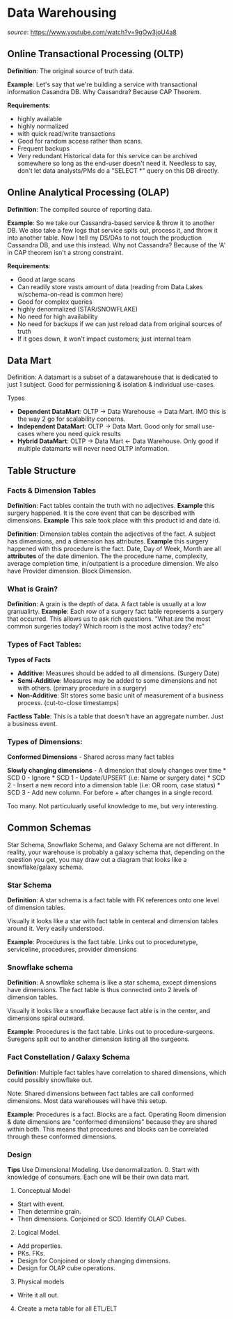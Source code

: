 # Data Warehousing

*source*: https://www.youtube.com/watch?v=9gOw3joU4a8

## Online Transactional Processing (OLTP)
**Definition**: The original source of truth data.

**Example**: Let's say that we're building a service with transactional information Casandra DB. Why Cassandra? Because CAP Theorem.

**Requirements**:
* highly available
* highly normalized
* with quick read/write transactions
* Good for random access rather than scans.
* Frequent backups
* Very redundant
Historical data for this service can be archived somewhere so long as the end-user doesn't need it.
Needless to say, don't let data analysts/PMs do a "SELECT *" query on this DB directly.

## Online Analytical Processing (OLAP)
**Definition**: The compiled source of reporting data.

**Example**: So we take our Cassandra-based service & throw it to another DB. We also take a few logs that service spits out, process it, and throw it into another table. Now I tell my DS/DAs to not touch the production Cassandra DB, and use this instead. Why not Cassandra? Because of the 'A' in CAP theorem isn't a strong constraint. 

**Requirements**:
* Good at large scans
* Can readily store vasts amount of data (reading from Data Lakes w/schema-on-read is common here)
* Good for complex queries
* highly denormalized (STAR/SNOWFLAKE)
* No need for high availability
* No need for backups if we can just reload data from original sources of truth
* If it goes down, it won't impact customers; just internal team

## Data Mart
Definition: A datamart is a subset of a datawarehouse that is dedicated to just 1 subject. Good for permissioning & isolation & individual use-cases.

Types
* **Dependent DataMart**: OLTP -> Data Warehouse -> Data Mart. IMO this is the way 2 go for scalability concerns.
* **Independent DataMart**: OLTP -> Data Mart. Good only for small use-cases where you need quick results
* **Hybrid DataMart**: OLTP -> Data Mart <- Data Warehouse. Only good if multiple datamarts will never need OLTP information.

## Table Structure
### Facts & Dimension Tables
**Definition**: Fact tables contain the truth with no adjectives. 
**Example** this surgery happened. It is the core event that can be described with dimensions.
**Example** This sale took place with this product id and date id.

**Definition**: Dimension tables contain the adjectives of the fact. A subject has dimensions, and a dimension has attributes.
**Example** this surgery happened with this procedure is the fact. Date, Day of Week, Month are all **attributes** of the date dimenion. The the procedure name, complexity, average completion time, in/outpatient is a procedure dimension. We also have Provider dimension. Block Dimension.

### What is Grain?
**Definition**:  A grain is the depth of data. A fact table is usually at a low granualirty.
**Example**: Each row of a surgery fact table represents a surgery that occurred. This allows us to ask rich questions. "What are the most common surgeries today? Which room is the most active today? etc"

### Types of Fact Tables:

**Types of Facts**
* **Additive**: Measures should be added to all dimensions. (Surgery Date)
* **Semi-Additive**: Measures may be added to some dimensions and not with others. (primary procedure in a surgery)
* **Non-Additive**: SIt stores some basic unit of measurement of a business process. (cut-to-close timestamps)

**Factless Table**: This is a table that doesn't have an aggregate number. Just a business event.

### Types of Dimensions:
**Conformed Dimensions** - Shared across many fact tables

**Slowly changing dimensions** - A dimension that slowly changes over time
    * SCD 0 - Ignore
    * SCD 1 - Update/UPSERT (i.e: Name or surgery date)
    * SCD 2 - Insert a new record into a dimension table (i.e: OR room, case status)
    * SCD 3 - Add new column. For before + after changes in a single record.

Too many. Not particuluarly useful knowledge to me, but very interesting.

## Common Schemas
Star Schema, Snowflake Schema, and Galaxy Schema are not different. In reality, your warehouse is probably a galaxy schema that, depending on the question you get, you may draw out a diagram that looks like a snowflake/galaxy schema.

### Star Schema
**Definition**: A star schema is a fact table with FK references onto one level of dimension tables.

Visually it looks like a star with fact table in centeral and dimension tables around it. Very easily understood.

**Example**: Procedures is the fact table. Links out to proceduretype, serviceline, procedures, provider dimensions

### Snowflake schema
**Definition**: A snowflake schema is like a star schema, except dimensions have dimensions. The fact table is thus connected onto 2 levels of dimension tables.

Visually it looks like a snowflake because fact able is in the center, and dimensions spiral outward.

**Example**: Procedures is the fact table. Links out to procedure-surgeons. Suregons split out to another dimension listing all the surgeons.

### Fact Constellation / Galaxy Schema
**Definition**: Multiple fact tables have correlation to shared dimensions, which could possibly snowflake out.

Note: Shared dimensions between fact tables are call conformed dimensions. Most data warehouses will have this setup.

**Example**: Procedures is a fact. Blocks are a fact. Operating Room dimension & date dimensions are "conformed dimensions" because they are shared within both. This means that procedures and blocks can be correlated through these conformed dimensions.

### Design
**Tips** Use Dimensional Modeling. Use denormalization.
0. Start with knowledge of consumers. Each one will be their own data mart.
1. Conceptual Model
* Start with event.
* Then determine grain.
* Then dimensions. Conjoined or SCD. Identify OLAP Cubes.
2. Logical Model.
* Add properties.
* PKs. FKs.
* Design for Conjoined or slowly changing dimensions.
* Design for OLAP cube operations.
3. Physical models
* Write it all out.
4. Create a meta table for all ETL/ELT